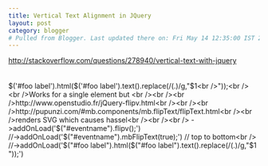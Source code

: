 ```yaml
---
title: Vertical Text Alignment in JQuery
layout: post
category: blogger
# Pulled from Blogger. Last updated there on: Fri May 14 12:35:00 IST 2010
---
```

http://stackoverflow.com/questions/278940/vertical-text-with-jquery<br /><br /><br />$('#foo label').html($('#foo label').text().replace(/(.)/g,"$1<br />"));<br /><br />Works for a single element but <br /><br /><br />http://www.openstudio.fr/jQuery-flipv.html<br /><br /><br />http://pupunzi.com/#mb.components/mb.flipText/flipText.html<br /><br />renders SVG which causes hassel<br /><br /><br />        ->addOnLoad('$("#eventname").flipv();')<br />        //->addOnLoad('$("#eventname").mbFlipText(true);') // top to bottom<br />        //->addOnLoad('$("#foo label").html($("#foo label").text().replace(/(.)/g,"$1<br/>"));')
